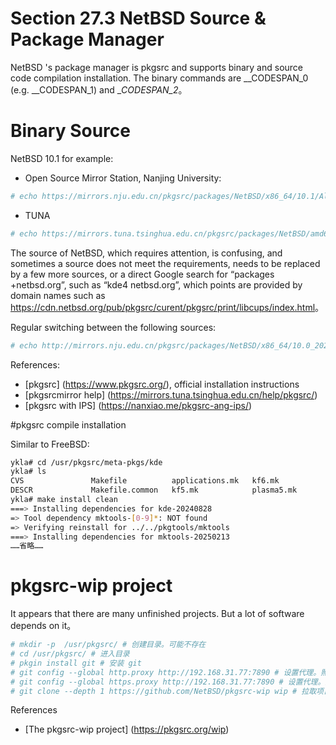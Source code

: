 # Section 27.3 NetBSD Source & Package Manager


NetBSD 's package manager is pkgsrc and supports binary and source code compilation installation. The binary commands are __CODESPAN_0 (e.g. __CODESPAN_1) and __CODESPAN_2_。

# Binary Source

NetBSD 10.1 for example:

- Open Source Mirror Station, Nanjing University:

```sh
# echo https://mirrors.nju.edu.cn/pkgsrc/packages/NetBSD/x86_64/10.1/All/  > /usr/pkg/etc/pkgin/repositories.conf
```

- TUNA

```sh
# echo https://mirrors.tuna.tsinghua.edu.cn/pkgsrc/packages/NetBSD/amd64/10.1/All/  > /usr/pkg/etc/pkgin/repositories.conf
```

The source of NetBSD, which requires attention, is confusing, and sometimes a source does not meet the requirements, needs to be replaced by a few more sources, or a direct Google search for “packages +netbsd.org”, such as “kde4 netbsd.org”, which points are provided by domain names such as <https://cdn.netbsd.org/pub/pkgsrc/curent/pkgsrc/print/libcups/index.html>。

Regular switching between the following sources:

```sh
# echo http://mirrors.nju.edu.cn/pkgsrc/packages/NetBSD/x86_64/10.0_2024Q4/All/  > /usr/pkg/etc/pkgin/repositories.conf
```

References:

- [pkgsrc] (https://www.pkgsrc.org/), official installation instructions
- [pkgsrcmirror help] (https://mirrors.tuna.tsinghua.edu.cn/help/pkgsrc/)
- [pkgsrc with IPS] (https://nanxiao.me/pkgsrc-ang-ips/)

#pkgsrc compile installation

Similar to FreeBSD:

```sh
ykla# cd /usr/pkgsrc/meta-pkgs/kde
ykla# ls
CVS               Makefile          applications.mk   kf6.mk            plasma6.mk
DESCR             Makefile.common   kf5.mk            plasma5.mk
ykla# make install clean
===> Installing dependencies for kde-20240828
=> Tool dependency mktools-[0-9]*: NOT found
=> Verifying reinstall for ../../pkgtools/mktools
===> Installing dependencies for mktools-20250213
……省略……
```

# pkgsrc-wip project

It appears that there are many unfinished projects. But a lot of software depends on it。

```sh
# mkdir -p  /usr/pkgsrc/ # 创建目录。可能不存在
# cd /usr/pkgsrc/ # 进入目录
# pkgin install git # 安装 git
# git config --global http.proxy http://192.168.31.77:7890 # 设置代理。照抄不管用
# git config --global https.proxy http://192.168.31.77:7890 # 设置代理。照抄不管用
# git clone --depth 1 https://github.com/NetBSD/pkgsrc-wip wip # 拉取项目
```

References

- [The pkgsrc-wip project] (https://pkgsrc.org/wip)

